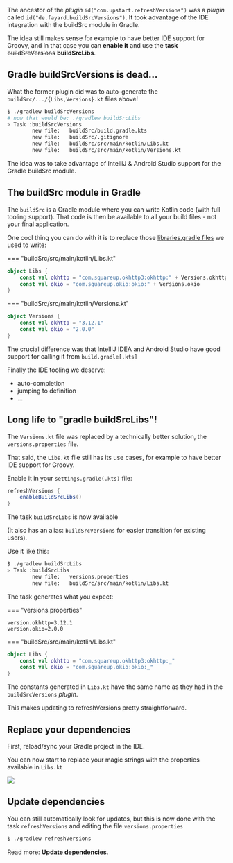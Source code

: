 
The ancestor of the *plugin* `id("com.upstart.refreshVersions")` was a *plugin* called `id("de.fayard.buildSrcVersions")`. It took advantage of the IDE integration with the buildSrc module in Gradle.

The idea still makes sense for example to have better IDE support for Groovy, and in that case you can **enable it** and use the **task** ~~buildSrcVersions~~ **buildSrcLibs**.

## Gradle buildSrcVersions is dead…

What the former plugin did was to auto-generate the `buildSrc/.../{Libs,Versions}.kt` files above!

```bash
$ ./gradlew buildSrcVersions
# now that would be: ./gradlew buildSrcLibs
> Task :buildSrcVersions
        new file:   buildSrc/build.gradle.kts
        new file:   buildSrc/.gitignore
        new file:   buildSrc/src/main/kotlin/Libs.kt
        new file:   buildSrc/src/main/kotlin/Versions.kt
```

The idea was to take advantage of IntelliJ & Android Studio support for the Gradle buildSrc module.

## The buildSrc module in Gradle

The `buildSrc` is a Gradle module where you can write Kotlin code (with full tooling support).
That code is then be available to all your build files - not your final application.

One cool thing you can do with it is to replace those [libraries.gradle files](https://github.com/abbas-oveissi/SearchMovies/blob/607ce1c6f9aa48669ab1b91f8824e9251f2a1fa5/libraries.gradle) we used to write:

=== "buildSrc/src/main/kotlin/Libs.kt"
```kotlin
object Libs {
    const val okhttp = "com.squareup.okhttp3:okhttp:" + Versions.okhttp
    const val okio = "com.squareup.okio:okio:" + Versions.okio
}
```

=== "buildSrc/src/main/kotlin/Versions.kt"
```kotlin
object Versions {
    const val okhttp = "3.12.1"
    const val okio = "2.0.0"
}
```

The crucial difference was that IntelliJ IDEA and Android Studio have good support for calling it from `build.gradle[.kts]`

Finally the IDE tooling we deserve:

- auto-completion
- jumping to definition
- ...

## Long life to "gradle buildSrcLibs"!

The `Versions.kt` file was replaced by a technically better solution, the `versions.properties` file.

That said, the `Libs.kt` file still has its use cases, for example to have better IDE support for Groovy.

Enable it in your `settings.gradle(.kts)` file:

```groovy
refreshVersions {
    enableBuildSrcLibs()
}
```

The task `buildSrcLibs` is now available

(It also has an alias: `buildSrcVersions` for easier transition for existing users).

Use it like this:

```bash
$ ./gradlew buildSrcLibs
> Task :buildSrcLibs
        new file:   versions.properties
        new file:   buildSrc/src/main/kotlin/Libs.kt
```

The task generates what you expect:

=== "versions.properties"
```properties
version.okhttp=3.12.1
version.okio=2.0.0
```

=== "buildSrc/src/main/kotlin/Libs.kt"
```kotlin
object Libs {
    const val okhttp = "com.squareup.okhttp3:okhttp:_"
    const val okio = "com.squareup.okio:okio:_"
}
```

The constants generated in `Libs.kt` have the same name as they had in the `buildSrcVersions` *plugin*.

This makes updating to refreshVersions pretty straightforward.

## Replace your dependencies

First, reload/sync your Gradle project in the IDE.

You can now start to replace your magic strings with the properties available in `Libs.kt`

![](img/Libs.gif)

## Update dependencies

You can still automatically look for updates, but this is now done with the task `refreshVersions` and editing the file `versions.properties`

```bash
$ ./gradlew refreshVersions
```

Read more: [**Update dependencies**](update-dependencies.md).

